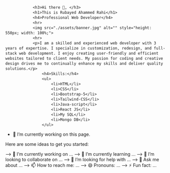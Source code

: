 



                <h3>Hi there 👋, </h3>
                <h1>This is Rubayed Ahammed Rahi</h1>
                <h4>Professional Web Developer</h4>
                <hr>
                <img src="./assets/banner.jpg" alt="" style="height: 550px; width: 100%;">
                <hr>
                <p>I am a skilled and experienced web developer with 3 years of expertise. I specialize in customization, redesign, and full-stack web development. I enjoy creating user-friendly and efficient websites tailored to client needs. My passion for coding and creative design drives me to continually enhance my skills and deliver quality solutions.</p>
                    <h4>Skills:</h4>
                    <ul>
                        <li>HTML</li>
                        <li>CSS</li>
                        <li>Bootstrap-5</li>
                        <li>Tailwind-CSS</li>
                        <li>Java-script</li>
                        <li>React JS</li>
                        <li>My SQL</li>
                        <li>Mongo DB</li>
                    </ul>





- 🔭 I’m currently working on this page. 





Here are some ideas to get you started:

--> 🔭 I’m currently working on ...
--> 🌱 I’m currently learning ...
--> 👯 I’m looking to collaborate on ...
--> 🤔 I’m looking for help with ...
--> 💬 Ask me about ...
--> 📫 How to reach me: ...
--> 😄 Pronouns: ...
--> ⚡ Fun fact: ...

